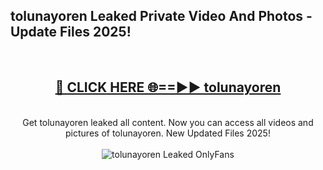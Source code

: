 <h2>tolunayoren Leaked Private Video And Photos - Update Files 2025!</h2>
<br>
<div align="center">
<h2><a href="https://top-ai-tools.click/QrbHav" rel="nofollow">🔴 CLICK HERE 🌐==►► tolunayoren</a></h2>
<br>
Get tolunayoren leaked all content. Now you can access all videos and pictures of tolunayoren. New Updated Files 2025!
<br>
<br>
<a href="https://top-ai-tools.click/QrbHav" rel="nofollow" data-target="animated-image.originalLink"><img src="https://i.ibb.co.com/WyWwxjT/player-gif2.gif" alt="tolunayoren Leaked  OnlyFans" style="max-width: 100%; display: inline-block;" data-target="animated-image.originalImage"></a>
</div>
<br>